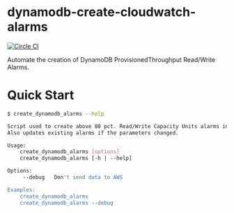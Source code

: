 # dynamodb-create-cloudwatch-alarms

[![Circle CI](https://circleci.com/gh/percolate/dynamodb-create-cloudwatch-alarms.svg?style=svg)](https://circleci.com/gh/percolate/dynamodb-create-cloudwatch-alarms)

Automate the creation of DynamoDB ProvisionedThroughput Read/Write Alarms.

# Quick Start
```bash
$ create_dynamodb_alarms --help

Script used to create above 80 pct. Read/Write Capacity Units alarms in AWS CloudWatch for each DynamoDB table.
Also updates existing alarms if the parameters changed.

Usage:
    create_dynamodb_alarms [options]
    create_dynamodb_alarms [-h | --help]

Options:
     --debug   Don't send data to AWS

Examples:
	create_dynamodb_alarms
	create_dynamodb_alarms --debug
```
